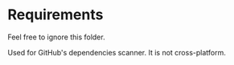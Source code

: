 # Requirements

Feel free to ignore this folder.

Used for GitHub's dependencies scanner. It is not cross-platform.
